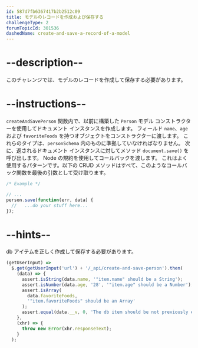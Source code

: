 ```yaml
---
id: 587d7fb6367417b2b2512c09
title: モデルのレコードを作成および保存する
challengeType: 2
forumTopicId: 301536
dashedName: create-and-save-a-record-of-a-model
---
```


# --description--

このチャレンジでは、モデルのレコードを作成して保存する必要があります。

# --instructions--

`createAndSavePerson` 関数内で、以前に構築した `Person` モデル コンストラクターを使用してドキュメント インスタンスを作成します。 フィールド `name`、`age` および `favoriteFoods` を持つオブジェクトをコンストラクターに渡します。 これらのタイプは、`personSchema` 内のものに準拠していなければなりません。 次に、返されるドキュメント インスタンスに対してメソッド `document.save()` を呼び出します。 Node の規約を使用してコールバックを渡します。 これはよく使用するパターンです。以下の CRUD メソッドはすべて、このようなコールバック関数を最後の引数として受け取ります。

```js
/* Example */

// ...
person.save(function(err, data) {
  //   ...do your stuff here...
});
```

# --hints--

db アイテムを正しく作成して保存する必要があります。

```js
(getUserInput) =>
  $.get(getUserInput('url') + '/_api/create-and-save-person').then(
    (data) => {
      assert.isString(data.name, '"item.name" should be a String');
      assert.isNumber(data.age, '28', '"item.age" should be a Number');
      assert.isArray(
        data.favoriteFoods,
        '"item.favoriteFoods" should be an Array'
      );
      assert.equal(data.__v, 0, 'The db item should be not previously edited');
    },
    (xhr) => {
      throw new Error(xhr.responseText);
    }
  );
```

